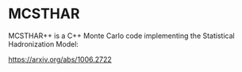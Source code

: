 # MCSTHAR

MCSTHAR++ is a C++ Monte Carlo code implementing the Statistical Hadronization Model:

https://arxiv.org/abs/1006.2722
